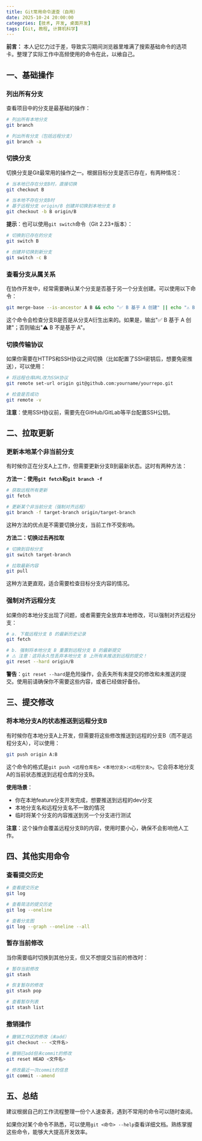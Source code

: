 ```yaml
---
title: Git常用命令速查（自用）
date: 2025-10-24 20:00:00
categories: [技术, 开发, 桌面开发]
tags: [Git, 教程, 计算机科学]
---
```


**前言：** 本人记忆力过于差，导致实习期间浏览器里堆满了搜索基础命令的选项卡。整理了实际工作中高频使用的命令在此，以飨自己。

<!--more-->

## 一、基础操作

### <b>列出所有分支</b>

查看项目中的分支是最基础的操作：

```sh
# 列出所有本地分支
git branch

# 列出所有分支（包括远程分支）
git branch -a
```

### <b>切换分支</b>

切换分支是Git最常用的操作之一。根据目标分支是否已存在，有两种情况：

```sh
# 当本地已存在分支B时，直接切换
git checkout B

# 当本地不存在分支B时
# 基于远程分支 origin/B 创建并切换到本地分支 B
git checkout -b B origin/B
```

**提示**：也可以使用`git switch`命令（Git 2.23+版本）：
```sh
# 切换到已存在的分支
git switch B

# 创建并切换到新分支
git switch -c B
```

### <b>查看分支从属关系</b>

在协作开发中，经常需要确认某个分支是否基于另一个分支创建。可以使用以下命令：

```sh
git merge-base --is-ancestor A B && echo "✅ B 基于 A 创建" || echo "⚠️ B 不是基于 A"
```

这个命令会检查分支B是否是从分支A衍生出来的。如果是，输出"✅ B 基于 A 创建"；否则输出"⚠️ B 不是基于 A"。

### <b>切换传输协议</b>

如果你需要在HTTPS和SSH协议之间切换（比如配置了SSH密钥后，想要免密推送），可以使用：

```sh
# 将远程仓库URL改为SSH协议
git remote set-url origin git@github.com:yourname/yourrepo.git

# 检查是否成功
git remote -v
```

**注意**：使用SSH协议前，需要先在GitHub/GitLab等平台配置SSH公钥。

## 二、拉取更新

### <b>更新本地某个非当前分支</b>

有时候你正在分支A上工作，但需要更新分支B到最新状态。这时有两种方法：

**方法一：使用`git fetch`和`git branch -f`**

```sh
# 获取远程所有更新
git fetch

# 更新某个非当前分支（强制对齐远程）
git branch -f target-branch origin/target-branch
```

这种方法的优点是不需要切换分支，当前工作不受影响。

**方法二：切换过去再拉取**

```sh
# 切换到目标分支
git switch target-branch

# 拉取最新内容
git pull
```

这种方法更直观，适合需要检查目标分支内容的情况。

### <b>强制对齐远程分支</b>

如果你的本地分支出现了问题，或者需要完全放弃本地修改，可以强制对齐远程分支：

```sh
# a. 下载远程分支 B 的最新历史记录
git fetch

# b. 强制将本地分支 B 重置到远程分支 B 的最新提交
# ⚠️ 注意：这将永久性丢弃本地分支 B 上所有未推送到远程的提交！
git reset --hard origin/B
```

**警告**：`git reset --hard`是危险操作，会丢失所有未提交的修改和未推送的提交。使用前请确保你不需要这些内容，或者已经做好备份。

## 三、提交修改

### <b>将本地分支A的状态推送到远程分支B</b>

有时候你在本地分支A上开发，但需要将这些修改推送到远程的分支B（而不是远程分支A），可以使用：

```sh
git push origin A:B
```

这个命令的格式是`git push <远程仓库名> <本地分支>:<远程分支>`。它会将本地分支A的当前状态推送到远程仓库的分支B。

**使用场景**：
- 你在本地feature分支开发完成，想要推送到远程的dev分支
- 本地分支名和远程分支名不一致的情况
- 临时将某个分支的内容推送到另一个分支进行测试

**注意**：这个操作会覆盖远程分支B的内容，使用时要小心，确保不会影响他人工作。

## 四、其他实用命令

### <b>查看提交历史</b>

```sh
# 查看提交历史
git log

# 查看简洁的提交历史
git log --oneline

# 查看分支图
git log --graph --oneline --all
```

### <b>暂存当前修改</b>

当你需要临时切换到其他分支，但又不想提交当前的修改时：

```sh
# 暂存当前修改
git stash

# 恢复暂存的修改
git stash pop

# 查看暂存列表
git stash list
```

### <b>撤销操作</b>

```sh
# 撤销工作区的修改（未add）
git checkout -- <文件名>

# 撤销已add但未commit的修改
git reset HEAD <文件名>

# 修改最近一次commit的信息
git commit --amend
```

## 五、总结

建议根据自己的工作流程整理一份个人速查表，遇到不常用的命令可以随时查阅。

如果你对某个命令不熟悉，可以使用`git <命令> --help`查看详细文档。熟练掌握这些命令，能够大大提高开发效率。
